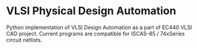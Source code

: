 # VLSI Physical Design Automation
Python implementation of VLSI Design Automation as a part of EC440 VLSI CAD project.
Current programs are compatible for ISCAS-85 / 74xSeries circuit netlists.
